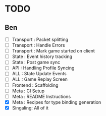 # TODO

## Ben

- [ ] Transport : Packet splitting
- [ ] Transport : Handle Errors
- [ ] Transport : Mark game started on client
- [ ] State : Event history tracking
- [ ] State : Post game sync
- [ ] API : Handling Profile Syncing
- [ ] ALL : State Update Events
- [ ] ALL : Game Replay Screen
- [ ] Frontend : Scaffolding
- [ ] Meta : CI Setup
- [ ] Meta : README Instructions
- [x] Meta : Recipes for type binding generation
- [x] Singaling: All of it
